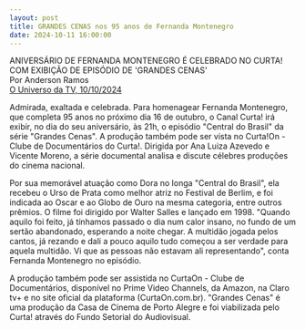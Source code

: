 ```yaml
---
layout: post
title: GRANDES CENAS nos 95 anos de Fernanda Montenegro
date: 2024-10-11 16:00:00
---
```

ANIVERSÁRIO DE FERNANDA MONTENEGRO É CELEBRADO NO CURTA! COM EXIBIÇÃO DE EPISÓDIO DE 'GRANDES CENAS'\
Por Anderson Ramos\
[O Universo da TV, 10/10/2024](https://www.ouniversodatv.com/2024/10/aniversario-de-fernanda-montenegro-e.html)

[](https://www.ouniversodatv.com/2024/10/aniversario-de-fernanda-montenegro-e.html)Admirada, exaltada e celebrada. Para homenagear Fernanda Montenegro, que completa 95 anos no próximo dia 16 de outubro, o Canal Curta! irá exibir, no dia do seu aniversário, às 21h, o episódio "Central do Brasil" da série "Grandes Cenas". A produção também pode ser vista no Curta!On - Clube de Documentários do Curta!. Dirigida por Ana Luiza Azevedo e Vicente Moreno, a série documental analisa e discute célebres produções do cinema nacional.

Por sua memorável atuação como Dora no longa "Central do Brasil", ela recebeu o Urso de Prata como melhor atriz no Festival de Berlim, e foi indicada ao Oscar e ao Globo de Ouro na mesma categoria, entre outros prêmios. O filme foi dirigido por Walter Salles e lançado em 1998.
"Quando aquilo foi feito, já tínhamos passado o dia num calor insano, no fundo de um sertão abandonado, esperando a noite chegar. A multidão jogada pelos cantos, já rezando e dali a pouco aquilo tudo começou a ser verdade para aquela multidão. Vi que as pessoas não estavam ali representando", conta Fernanda Montenegro no episódio.

A produção também pode ser assistida no CurtaOn - Clube de Documentários, disponível no Prime Video Channels, da Amazon, na Claro tv+ e no site oficial da plataforma (CurtaOn.com.br). "Grandes Cenas" é uma produção da Casa de Cinema de Porto Alegre e foi viabilizada pelo Curta! através do Fundo Setorial do Audiovisual.

